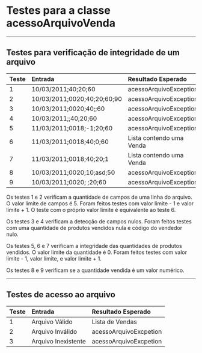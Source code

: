 # Testes para a classe acessoArquivoVenda #


---


## Testes para verificação de integridade de um arquivo ##

|Teste|Entrada|Resultado Esperado|
|:----|:------|:-----------------|
|1 |10/03/2011;40;20;60|acessoArquivoException|
|2 |10/03/2011;0020;40;20;60;90|acessoArquivoException|
|3 |10/03/2011;0020;40;;60|acessoArquivoException|
|4 |10/03/2011;;40;20;60|acessoArquivoException|
|5 |11/03/2011;0018;-1;20;60|acessoArquivoException|
|6 |11/03/2011;0018;40;0;60|Lista contendo uma Venda|
|7 |11/03/2011;0018;40;20;1|Lista contendo uma Venda|
|8 |10/03/2011;0020;10;asd;50|acessoArquivoException|
|9 |10/03/2011;0020;    ;20;60|acessoArquivoException|

Os testes 1 e 2 verificam a quantidade de campos de uma linha do arquivo. O valor limite de campos é 5. Foram feitos testes com valor limite - 1 e valor limite + 1. O teste com o próprio valor limite é equivalente ao teste 6.

Os testes 3 e 4 verificam a detecção de campos nulos. Foram feitos testes com uma quantidade de produtos vendidos nula e código do vendedor nulo.

Os testes 5, 6 e 7 verificam a integridade das quantidades de produtos vendidos. O valor limite da quantidade é 0. Foram feitos testes com valor limite - 1, valor limite, e valor limite + 1.

Os testes 8 e 9 verificam se a quantidade vendida é um valor numérico.


---


## Testes de acesso ao arquivo ##

|Teste|Entrada|Resultado Esperado|
|:----|:------|:-----------------|
|1 |Arquivo Válido|Lista de Vendas|
|2 |Arquivo Inválido|acessoArquivoExcpetion|
|3 |Arquivo Inexistente|acessoArquivoExcpetion|